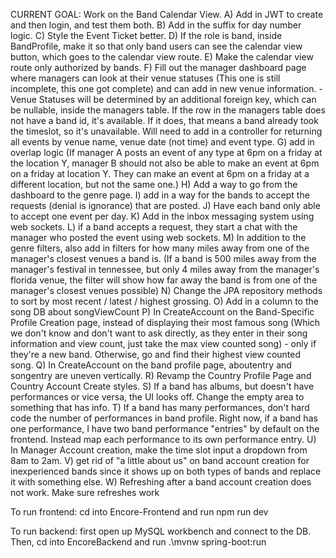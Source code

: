 CURRENT GOAL: Work on the Band Calendar View.
                A) Add in JWT to create and then login, and test them both.
                B) Add in the suffix for day number logic.
                C) Style the Event Ticket better.
                D) If the role is band, inside BandProfile, make it so that only band users can see the calendar view button, which goes to the calendar view route. 
                E) Make the calendar view route only authorized by bands.
                F) Fill out the manager dashboard page where managers can look at their venue statuses (This one is still incomplete, this one got complete) and can add in new venue information.
                    - Venue Statuses will be determined by an additional foreign key, which can be nullable, inside the managers table. If the row in the managers table does not have a band id, it's available. If it does, that means a band already took the timeslot, so it's unavailable. Will need to add in a controller for returning all events by venue name, venue date (not time) and event type.
                G) add in overlap logic (If manager A posts an event of any type at 6pm on a friday at the location Y, manager B should not also be able to make an event at 6pm on a friday at location Y. They can make an event at 6pm on a friday at a different location, but not the same one.)
                H) Add a way to go from the dashboard to the genre page.
                I) add in a way for the bands to accept the requests (denial is ignorance) that are posted.
                J) Have each band only able to accept one event per day. 
                K) Add in the inbox messaging system using web sockets.
                L) if a band accepts a request, they start a chat with the manager who posted the event using web sockets.
                M) In addition to the genre filters, also add in filters for how many miles away from one of the manager's closest venues a band is. (If a band is 500 miles away from the manager's festival in tennessee, but only 4 miles away from the manager's florida venue, the filter will show how far away the band is from one of the manager's closest venues possible)
                N) Change the JPA repository methods to sort by most recent / latest / highest grossing.
                O) Add in a column to the song DB about songViewCount
                P) In CreateAccount on the Band-Specific Profile Creation page, instead of displaying their most famous song (Which we don't know and don't want to ask directly, as they enter in their song information and view count, just take the max view counted song) - only if they're a new band. Otherwise, go and find their highest view counted song.
                Q) In CreateAccount on the band profile page, aboutentry and songentry are uneven vertically.
                R) Revamp the Country Profile Page and Country Account Create styles.
                S) If a band has albums, but doesn't have performances or vice versa, the UI looks off. Change the empty area to something that has info.
                T) If a band has many performances, don't hard code the number of performances in band profile. Right now, if a band has one performance, I have two band performance "entries" by default on the frontend. Instead map each performance to its own performance entry.
                U) In Manager Account creation, make the time slot input a dropdown from 8am to 2am.
                V) get rid of "a little about us" on band account creation for inexperienced bands since it shows up on both types of bands and replace it with something else.
                W) Refreshing after a band account creation does not work. Make sure refreshes work

To run frontend:
cd into Encore-Frontend and run npm run dev

To run backend:
first open up MySQL workbench and connect to the DB. 
Then, cd into EncoreBackend and run .\mvnw spring-boot:run